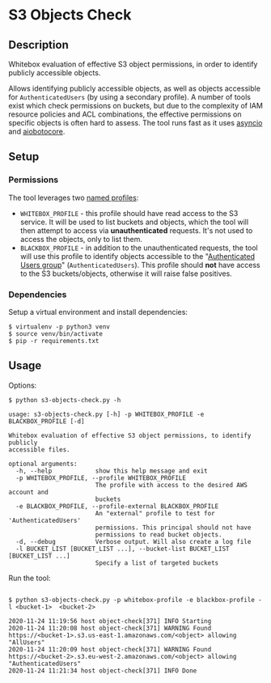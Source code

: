 # S3 Objects Check

## Description

Whitebox evaluation of effective S3 object permissions, in order to identify publicly accessible objects.

Allows identifying publicly accessible objects, as well as objects accessible for `AuthenticatedUsers` (by using a secondary profile). 
A number of tools exist which check permissions on buckets, but due to the complexity of IAM resource policies and ACL combinations, the effective permissions on specific objects is often hard to assess.
The tool runs fast as it uses [asyncio](https://docs.python.org/3/library/asyncio.html) and [aiobotocore](https://github.com/aio-libs/aiobotocore).

## Setup

### Permissions

The tool leverages two [named profiles](https://docs.aws.amazon.com/cli/latest/userguide/cli-configure-profiles.html):
- `WHITEBOX_PROFILE` - this profile should have read access to the S3 service. It will be used to list buckets and objects, which the tool will then attempt to access via **unauthenticated** requests. It's not used to access the objects, only to list them.
- `BLACKBOX_PROFILE` - in addition to the unauthenticated requests, the tool will use this profile to identify objects accessible to the "[Authenticated Users group](https://docs.aws.amazon.com/AmazonS3/latest/dev/acl-overview.html#specifying-grantee-predefined-groups)" (`AuthenticatedUsers`). This profile should **not** have access to the S3 buckets/objects, otherwise it will raise false positives.

### Dependencies

Setup a virtual environment and install dependencies:

```shell script
$ virtualenv -p python3 venv
$ source venv/bin/activate
$ pip -r requirements.txt
```

## Usage

Options:

```shell script
$ python s3-objects-check.py -h                                                                                        

usage: s3-objects-check.py [-h] -p WHITEBOX_PROFILE -e BLACKBOX_PROFILE [-d]

Whitebox evaluation of effective S3 object permissions, to identify publicly
accessible files.

optional arguments:
  -h, --help            show this help message and exit
  -p WHITEBOX_PROFILE, --profile WHITEBOX_PROFILE
                        The profile with access to the desired AWS account and
                        buckets
  -e BLACKBOX_PROFILE, --profile-external BLACKBOX_PROFILE
                        An "external" profile to test for 'AuthenticatedUsers'
                        permissions. This principal should not have
                        permissions to read bucket objects.
  -d, --debug           Verbose output. Will also create a log file
  -l BUCKET_LIST [BUCKET_LIST ...], --bucket-list BUCKET_LIST [BUCKET_LIST ...]
                        Specify a list of targeted buckets
```

Run the tool:

```shell script

$ python s3-objects-check.py -p whitebox-profile -e blackbox-profile -l <bucket-1>  <bucket-2>                                                                                    

2020-11-24 11:19:56 host object-check[371] INFO Starting
2020-11-24 11:20:08 host object-check[371] WARNING Found https://<bucket-1>.s3.us-east-1.amazonaws.com/<object> allowing "AllUsers"
2020-11-24 11:20:09 host object-check[371] WARNING Found https://<bucket-2>.s3.eu-west-2.amazonaws.com/<object> allowing "AuthenticatedUsers"
2020-11-24 11:21:34 host object-check[371] INFO Done

```
